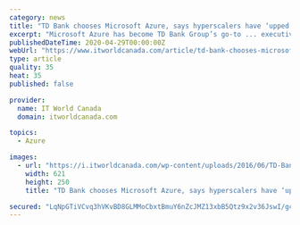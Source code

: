 ```yaml
---
category: news
title: "TD Bank chooses Microsoft Azure, says hyperscalers have ‘upped their game’"
excerpt: "Microsoft Azure has become TD Bank Group’s go-to ... executive vice-president and CIO for TD Bank, tells IT World Canada. TD Bank’s shift to cloud began five years ago, beginning with a ..."
publishedDateTime: 2020-04-29T00:00:00Z
webUrl: "https://www.itworldcanada.com/article/td-bank-chooses-microsoft-azure-says-hyperscalers-have-upped-their-game/417368"
type: article
quality: 35
heat: 35
published: false

provider:
  name: IT World Canada
  domain: itworldcanada.com

topics:
  - Azure

images:
  - url: "https://i.itworldcanada.com/wp-content/uploads/2016/06/TD-Bank.jpg"
    width: 621
    height: 250
    title: "TD Bank chooses Microsoft Azure, says hyperscalers have ‘upped their game’"

secured: "LqNpGTiVCvq3hVKvBD8GLMMoCbxtBmuY6nZcJMZ13xbB5Qtz9x2v36JswI/gcDOazBe6rbNssSZJyjbkSLjVKFZlZCmb6/cYzntVVqK2NqBsV0Xa0a9G+OtWrDsfHKm1LZsPvuK9Z9SJJyJ8bkEH61VXz8EEJqzoCdPuBxyH7LKHILK0v5p6OJFsNZ6U7vbSIcr2gnGo7gpzwMmQUwBu6YtK1Sex4qswbk1siSNsgxIl4Wv+Srrdz2FDwD1BHqw7ZrjcwW+nivsOPqLuMTZNKdGNWRnybkNJjuA27OiGLR5yvHOUrCGB8bfsm5dKN2/Q;Hw/Ob5OJ9eQ/Q28MjQu6fQ=="
---
```


